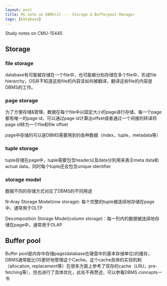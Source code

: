 ```yaml
---
layout: post
title: My note on DBMS(2) --- Storage & Bufferpool Manager
tags: [Database]
---
```


Study notes on CMU-15445

## Storage

### file storage

database有可能被存储在一个file中，也可能被分别存储在多个file中，形成file hierarchy，OS并不知道这些file的内容该如何被翻译，翻译这些file的内容是DBMS的工作。

### page storage

为了方便存储&管理，数据在每个file中以固定大小的page进行存储，每一个page都有唯一的page id，可以通过page id计算出offset或者通过一个间接的转译将page id转为一个file和file offset

page中存储的可以是DBMS需要用到的各种数据（index，tuple，metadata等）

### tuple storage

tuple存储在page中，tuple需要包含header以及data分别用来表示meta data和actual data，同时每个tuple还会包含unique identifier

### storage model

数据不同的存储方式对应了DBMS的不同用途

N-Aray Storage Model(row storage): 每个完整的tuple被连续地存储在page中，通常用于OLTP

Decomposition Storage Model(column storage)：每一列内的数据被连续地存储在page中，通常用于OLAP

## Buffer pool

Buffer pool是内存中存储page(database在硬盘中的基本存储单位)的缓存，DBMS通常能比OS更好地管理这个Cache。这个cache具体的实现机制（allocation, replacement等）在很多方面上参考了现存的cache（LRU，pre-fetching等），但也进行了具体优化，此处不再赘述，可以参看DBMS concepts一书